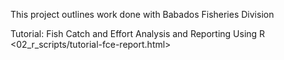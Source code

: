 This project outlines work done with Babados Fisheries Division

Tutorial: Fish Catch and Effort Analysis and Reporting Using R <02_r_scripts/tutorial-fce-report.html>
